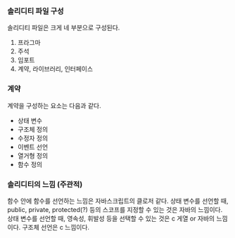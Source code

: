 ### 솔리디티 파일 구성

솔리디티 파일은 크게 네 부분으로 구성된다.

1. 프라그마
2. 주석
3. 임포트
4. 계약, 라이브러리, 인터페이스


### 계약

계약을 구성하는 요소는 다음과 같다.

- 상태 변수
- 구조체 정의
- 수정자 정의
- 이벤트 선언
- 열거형 정의
- 함수 정의


### 솔리디티의 느낌 (주관적)

함수 안에 함수를 선언하는 느낌은 자바스크립트의 클로저 같다.
상태 변수를 선언할 때, public, private, protected(?) 등의 스코프를 지정할 수 있는 것은 자바의 느낌이다.
상태 변수를 선언할 때, 영속성, 휘발성 등을 선택할 수 있는 것은 c 게열 or 자바의 느낌이다.
구조체 선언은 c 느낌이다.


